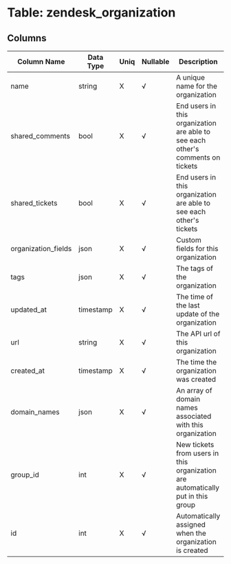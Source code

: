 # Table: zendesk_organization

## Columns 

|  Column Name   |  Data Type  | Uniq | Nullable | Description | 
|  ----  | ----  | ----  | ----  | ---- | 
| name | string | X | √ | A unique name for the organization | 
| shared_comments | bool | X | √ | End users in this organization are able to see each other's comments on tickets | 
| shared_tickets | bool | X | √ | End users in this organization are able to see each other's tickets | 
| organization_fields | json | X | √ | Custom fields for this organization | 
| tags | json | X | √ | The tags of the organization | 
| updated_at | timestamp | X | √ | The time of the last update of the organization | 
| url | string | X | √ | The API url of this organization | 
| created_at | timestamp | X | √ | The time the organization was created | 
| domain_names | json | X | √ | An array of domain names associated with this organization | 
| group_id | int | X | √ | New tickets from users in this organization are automatically put in this group | 
| id | int | X | √ | Automatically assigned when the organization is created | 


